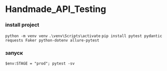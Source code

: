 # Handmade_API_Testing

### install project
`python -m venv venv`
`.\venv\Scripts\activate`
`pip install pytest pydantic requests Faker python-dotenv allure-pytest`

### запуск
`$env:STAGE = "prod"; pytest -sv`